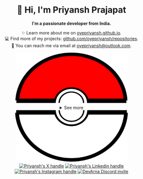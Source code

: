 <div align="center">
  <h1>👋 Hi, I'm Priyansh Prajapat</h1>
  <b>I'm a passionate developer from India.</b>
</div>

<div align="center">
   
  ✨ Learn more about me on [oyepriyansh.github.io](https://oyepriyansh.github.io). <br>
  💻 Find more of my projects: [github.com/oyepriyansh/repositories](https://github.com/oyepriyansh?tab=repositories). <br>
  💌 You can reach me via email at [oyepriyansh@outlook.com](mailto:oyepriyansh@outlook.com).
</div>

<div align="center">
  <a href="#"><img src="assets/pokeball-top.png" width="370px" height="170px"></a>
  <details>
    <summary>See more</summary>
    <a href="#"><img src="assets/bitmoji.png" width="150"></a> <br>
    <a href="#"><img src="assets/typing.svg"></a>
    <details open>
      <summary>About me</summary>
      <div align="left">

```js
/**
 * Represents me.
 * @constructor
 * @param {string} languages - Hindi, Gujrati, English.
 * @param {string} hobbies - Cricket, Music, Gaming.
 * @param {string} interests - DiscordJS, Open Source, Javascript, Java.
 * @param {Date} birthday - 28th of May.
 */
```
  </div>
</details>

<details open>
  <summary>Activity Status</summary>
  <div>
    <a href="https://discord.com/users/838764339942785051" target="_blank">
      <img src="https://oyepriyansh.pages.dev/9d5grh" width="355px">
    </a> <br>
    <a href="https://open.spotify.com/playlist/61FVEPQTp0tU6ELzbvVMer" target="_blank">
      <img src="https://oyepriyansh.pages.dev/fb954dg" width="355px">
    </a>
  </div>
</details>

<details open>
  <summary>Recent Activity</summary>

<!--RECENT_ACTIVITY:start-->
![new_star](https://oyepriyansh.pages.dev/i/octicons/StarredRepositoryYellow.svg) [facebook/react](https://github.com/facebook/react)<br>
![new_star](https://oyepriyansh.pages.dev/i/octicons/StarredRepositoryYellow.svg) [nodejs/node](https://github.com/nodejs/node)<br>
![new_star](https://oyepriyansh.pages.dev/i/octicons/StarredRepositoryYellow.svg) [refined-github/refined-github](https://github.com/refined-github/refined-github)<br>
![new_star](https://oyepriyansh.pages.dev/i/octicons/StarredRepositoryYellow.svg) [xai-org/grok-1](https://github.com/xai-org/grok-1)<br>
![new_star](https://oyepriyansh.pages.dev/i/octicons/StarredRepositoryYellow.svg) [hpcaitech/Open-Sora](https://github.com/hpcaitech/Open-Sora)<br>
![new_star](https://oyepriyansh.pages.dev/i/octicons/StarredRepositoryYellow.svg) [openai/grok](https://github.com/openai/grok)<br>
![new_star](https://oyepriyansh.pages.dev/i/octicons/StarredRepositoryYellow.svg) [shashankrustagi/DynamicProgramming](https://github.com/shashankrustagi/DynamicProgramming)<br>
![new_star](https://oyepriyansh.pages.dev/i/octicons/StarredRepositoryYellow.svg) [dsheeler/CoverflowAltTab](https://github.com/dsheeler/CoverflowAltTab)<br>
![new_star](https://oyepriyansh.pages.dev/i/octicons/StarredRepositoryYellow.svg) [tailwindlabs/tailwindcss](https://github.com/tailwindlabs/tailwindcss)<br>
![new_star](https://oyepriyansh.pages.dev/i/octicons/StarredRepositoryYellow.svg) [dylanaraps/neofetch](https://github.com/dylanaraps/neofetch)<br>
![new_star](https://oyepriyansh.pages.dev/i/octicons/StarredRepositoryYellow.svg) [microsoft/vscode](https://github.com/microsoft/vscode)<br>
![new_star](https://oyepriyansh.pages.dev/i/octicons/StarredRepositoryYellow.svg) [hiteshchoudhary/apihub](https://github.com/hiteshchoudhary/apihub)<br>
![fork_repo](https://oyepriyansh.pages.dev/i/octicons/ForkedRepository.svg) [oyepriyansh/contributors-img](https://github.com/oyepriyansh/contributors-img) **|** [lacolaco/contributors-img](https://github.com/lacolaco/contributors-img)<br>
![comments](https://oyepriyansh.pages.dev/i/octicons/Comment.svg) [#238](https://github.com/oyepriyansh/DevProfiles/issues/238#issuecomment-1986859220) **|** [oyepriyansh/DevProfiles](https://github.com/oyepriyansh/DevProfiles)<br>
![new_star](https://oyepriyansh.pages.dev/i/octicons/StarredRepositoryYellow.svg) [ohmyzsh/ohmyzsh](https://github.com/ohmyzsh/ohmyzsh)<br>
<!--RECENT_ACTIVITY:end-->

</details>

<details open>
  <summary>GitHub Stats</summary>

  <a href="#"><img src="github_stats.svg" width="355px"></a><br>
  <a href="#"><img src="https://oyepriyansh.pages.dev/8d4gtbd" width="355px"></a><br>
  <a href="#"><img src="https://oyepriyansh.pages.dev/f8h48n" width="355px"></a><br>

</details>

</details>
  <a href="#"><img src="assets/pokeball-bottom.png" width="370px" height="170px"></a>
</div>
<div align="center">
  <a href="https://twitter.com/oyepriyansh" target="blank"><img align="center" src="https://priyan.sh.gg/assets/github/readme/twitter.svg" alt="Priyansh's X handle" title="X"/></a>
  <a href="https://linkedin.com/in/oyepriyansh" target="blank"><img align="center" src="https://oyepriyansh.pages.dev/assets/github/readme/linkedin.svg" alt="Priyansh's Linkedin handle" title="Linkedin"/></a> 
  <a href="https://instagram.com/oyepriyansh" target="blank"><img align="center" src="https://oyepriyansh.pages.dev/assets/github/readme/instagram.svg" alt="Priyansh's Instagram handle" title="Instagram"/></a>
  <a href="https://discord.com/invite/AeAjegXn6D" target="blank"><img align="center" src="https://oyepriyansh.pages.dev/assets/github/readme/discord.svg" alt="DevArna Discord invite" title="Discord"/></a>
</div>

